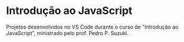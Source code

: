 # Introdução ao JavaScript
Projetos desenvolvidos no VS Code durante o curso de "Introdução ao JavaScript", ministrado pelo prof. Pedro P. Suzuki.
